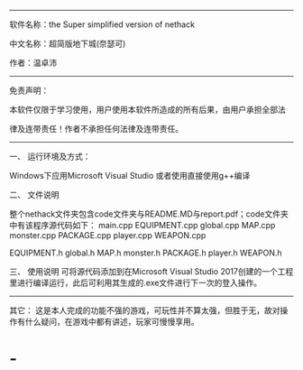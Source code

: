 ﻿----------------------------------------------------------------------
软件名称：the Super simplified version of nethack

中文名称：超简版地下城(奈瑟可)

作者：温卓沛

----------------------------------------------------------------------

免责声明：

本软件仅限于学习使用，用户使用本软件所造成的所有后果，由用户承担全部法

律及连带责任！作者不承担任何法律及连带责任。

----------------------------------------------------------------------

一、 运行环境及方式：

Windows下应用Microsoft Visual Studio
或者使用直接使用g++编译

二、 文件说明

整个nethack文件夹包含code文件夹与README.MD与report.pdf；code文件夹中有该程序源代码如下：
main.cpp
EQUIPMENT.cpp
global.cpp
MAP.cpp
monster.cpp
PACKAGE.cpp
player.cpp
WEAPON.cpp

EQUIPMENT.h
global.h
MAP.h
monster.h
PACKAGE.h
player.h
WEAPON.h



三、 使用说明
可将源代码添加到在Microsoft Visual Studio 2017创建的一个工程里进行编译运行，此后可利用其生成的.exe文件进行下一次的登入操作。

----------------------------------------------------------------------


其它：
这是本人完成的功能不强的游戏，可玩性并不算太强，但胜于无，故对操作有什么疑问，在游戏中都有讲述，玩家可慢慢享用。




# -
